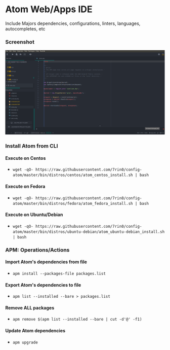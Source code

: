 # Atom Web/Apps IDE
Include Majors dependencies, configurations, linters, languages, autocompletes, etc

### Screenshot
![Atom IDE](https://raw.githubusercontent.com/7rin0/config-atom/master/media/screenshot.png)

### Install Atom from CLI
#### Execute on Centos
- ``wget -qO- https://raw.githubusercontent.com/7rin0/config-atom/master/bin/distros/centos/atom_centos_install.sh | bash``

#### Execute on Fedora
- ``wget -qO- https://raw.githubusercontent.com/7rin0/config-atom/master/bin/distros/fedora/atom_fedora_install.sh | bash``

#### Execute on Ubuntu/Debian
- ``wget -qO- https://raw.githubusercontent.com/7rin0/config-atom/master/bin/distros/ubuntu-debian/atom_ubuntu-debian_install.sh | bash``


### APM: Operations/Actions
#### Import Atom's dependencies from file
- ``apm install --packages-file packages.list``

#### Export Atom's dependencies to file
- ``apm list --installed --bare > packages.list``

#### Remove ALL packages
- ``apm remove $(apm list --installed --bare | cut -d'@' -f1)``

#### Update Atom dependencies
- ``apm upgrade``
